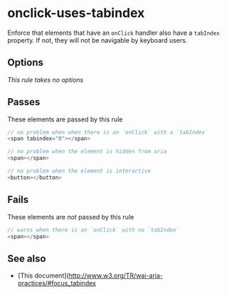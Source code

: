 # onclick-uses-tabindex


Enforce that elements that have an `onClick` handler also have
a `tabIndex` property.  If not, they will not be navigable by
keyboard users.


## Options

*This rule takes no options*

## Passes

These elements are passed by this rule
```js
// no problem when when there is an `onClick` with a `tabIndex`
<span tabindex="0"></span>

// no problem when the element is hidden from aria
<span></span>

// no problem when the element is interactive
<button></button>
```

## Fails

These elements are *not* passed by this rule
```js
// warns when there is an `onClick` with no `tabIndex`
<span></span>
```

## See also

 - [This document](http://www.w3.org/TR/wai-aria-practices/#focus_tabindex